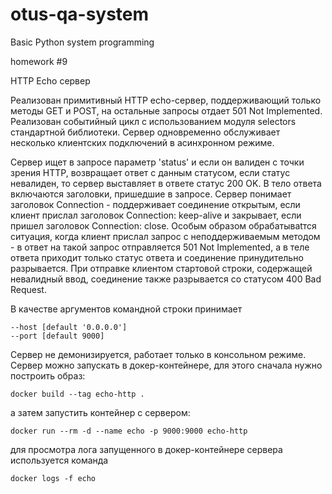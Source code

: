 # otus-qa-system
Basic Python system programming

homework #9

HTTP Echo сервер

Реализован примитивный HTTP echo-сервер, поддерживающий только методы GET и
POST, на остальные запросы отдает 501 Not Implemented. Реализован событийный
цикл с использованием модуля selectors стандартной библиотеки. Сервер одновременно
обслуживает несколько клиентских подключений в асинхронном режиме.

Сервер ищет в запросе параметр 'status' и если он валиден с точки зрения HTTP,
возвращает ответ с данным статусом, если статус невалиден, то сервер выставляет
в ответе статус 200 OK. В тело ответа включаются заголовки, пришедшие в запросе.
Сервер понимает заголовок Connection - поддерживает соединение открытым, если
клиент прислал заголовок Connection: keep-alive и закрывает, если пришел заголовок
Connection: close. Особым образом обрабатываtтся ситуация, когда клиент прислал
запрос с неподдерживаемым методом - в ответ на такой запрос отправляется 501
Not Implemented, а в теле ответа приходит только статус ответа и соединение
принудительно разрывается. При отправке клиентом стартовой строки, содержащей
невалидный ввод, соединение также разрывается со статусом 400 Bad Request.

В качестве аргументов командной строки принимает

    --host [default '0.0.0.0']
    --port [default 9000]

Сервер не демонизируется, работает только в консольном режиме.
Сервер можно запускать в докер-контейнере, для этого сначала нужно построить образ:
    
    docker build --tag echo-http .

а затем запустить контейнер с сервером:

    docker run --rm -d --name echo -p 9000:9000 echo-http

для просмотра лога запущенного в докер-контейнере сервера используется команда

    docker logs -f echo

